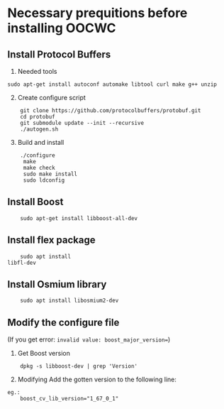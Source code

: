 Necessary prequitions before installing OOCWC
=============================
Install Protocol Buffers
------------------------
1. Needed tools
```
sudo apt-get install autoconf automake libtool curl make g++ unzip
```
2. Create configure script
```
    git clone https://github.com/protocolbuffers/protobuf.git
    cd protobuf
    git submodule update --init --recursive
    ./autogen.sh
```
3. Build and install
```
    ./configure
     make
     make check
     sudo make install
     sudo ldconfig
```
Install Boost
-------------
```
    sudo apt-get install libboost-all-dev
```

Install flex package
--------------------
```
    sudo apt install
libfl-dev
```

Install Osmium library
----------------------
```
    sudo apt install libosmium2-dev
```

Modify the configure file
-------------------------
(If you get error: `invalid value: boost_major_version=`)
1. Get Boost version
```
    dpkg -s libboost-dev | grep 'Version'
```
2. Modifying
Add the gotten version to the following line:
```
eg.:
    boost_cv_lib_version="1_67_0_1"
```